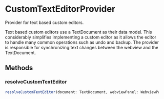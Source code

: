 # CustomTextEditorProvider

Provider for text based custom editors.

Text based custom editors use a TextDocument as their data model. This considerably simplifies implementing a custom editor as it allows the editor to handle many common operations such as undo and backup. The provider is responsible for synchronizing text changes between the webview and the TextDocument.

## Methods

### resolveCustomTextEditor

```typescript
resolveCustomTextEditor(document: TextDocument, webviewPanel: WebviewPanel, token: CancellationToken): void | Thenable<void>
```

[CancellationToken]: CancellationToken.md
[TextDocument]: TextDocument.md
[WebviewPanel]: WebviewPanel.md

